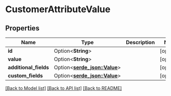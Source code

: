 # CustomerAttributeValue

## Properties

Name | Type | Description | Notes
------------ | ------------- | ------------- | -------------
**id** | Option<**String**> |  | [optional]
**value** | Option<**String**> |  | [optional]
**additional_fields** | Option<[**serde_json::Value**](.md)> |  | [optional]
**custom_fields** | Option<[**serde_json::Value**](.md)> |  | [optional]

[[Back to Model list]](../README.md#documentation-for-models) [[Back to API list]](../README.md#documentation-for-api-endpoints) [[Back to README]](../README.md)


